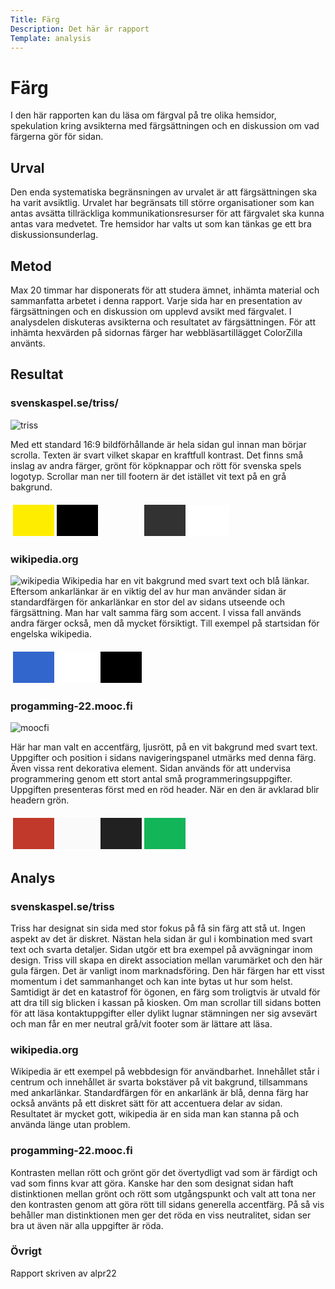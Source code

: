```yaml
---
Title: Färg
Description: Det här är rapport
Template: analysis
---
```


# Färg
I den här rapporten kan du läsa om färgval på tre olika hemsidor, spekulation kring avsikterna med färgsättningen och en diskussion om vad färgerna gör för sidan.

## Urval
Den enda systematiska begränsningen av urvalet är att färgsättningen ska ha varit avsiktlig. Urvalet har begränsats till större organisationer som kan antas avsätta tillräckliga kommunikationsresurser för att färgvalet ska kunna antas vara medvetet. Tre hemsidor har valts ut som kan tänkas ge ett bra diskussionsunderlag. 

## Metod
Max 20 timmar har disponerats för att studera ämnet, inhämta material och sammanfatta arbetet i denna rapport. Varje sida har en presentation av färgsättningen och en diskussion om upplevd avsikt med färgvalet. I analysdelen diskuteras avsikterna och resultatet av färgsättningen. För att inhämta hexvärden på sidornas färger har webbläsartillägget ColorZilla använts.

## Resultat

### svenskaspel.se/triss/
![triss](../../assets/img/wiki/triss.png)

Med ett standard 16:9 bildförhållande är hela sidan gul innan man börjar scrolla. Texten är svart vilket skapar en kraftfull kontrast. Det finns små inslag av andra färger, grönt för köpknappar och rött för svenska spels logotyp. Scrollar man ner till footern är det istället vit text på en grå bakgrund.
<table style="border-spacing: 4px; border-collapse: separate">
<tr>
<td style="height: 50px; width: 50px; background-color: #FFED00">
<td style="height: 50px; width: 50px; background-color: #000000">
<td style="height: 50px; width: 50px; background-color: #FF000">
<td style="height: 50px; width: 50px; background-color: #323233">
<td style="height: 50px; width: 50px; background-color: #FFFFFF">
</tr>
</table>

### wikipedia.org
![wikipedia](../../assets/img/wiki/wiki.png)
Wikipedia har en vit bakgrund med svart text och blå länkar. Eftersom ankarlänkar är en viktig del av hur man använder sidan är standardfärgen för ankarlänkar en stor del av sidans utseende och färgsättning. Man har valt samma färg som accent. I vissa fall används andra färger också, men då mycket försiktigt. Till exempel på startsidan för engelska wikipedia.
<table style="border-spacing: 4px; border-collapse: separate">
<tr>
<td style="height: 50px; width: 50px; background-color: #3366CC">
<td style="height: 50px; width: 50px; background-color: #FFFFFF">
<td style="height: 50px; width: 50px; background-color: #000000">
</tr>
</table>

### progamming-22.mooc.fi
![moocfi](../../assets/img/wiki/moocfi.png)

Här har man valt en accentfärg, ljusrött, på en vit bakgrund med svart text. Uppgifter och position i sidans navigeringspanel utmärks med denna färg. Även vissa rent dekorativa element. Sidan används för att undervisa programmering genom ett stort antal små programmeringsuppgifter. Uppgiften presenteras först med en röd header. När en den är avklarad blir headern grön. 
<table style="border-spacing: 4px; border-collapse: separate">
<tr>
<td style="height: 50px; width: 50px; background-color: #C0392B">
<td style="height: 50px; width: 50px; background-color: #FAFAFA">
<td style="height: 50px; width: 50px; background-color: #212121">
<td style="height: 50px; width: 50px; background-color: #13B559">
</tr>
</table>

## Analys

### svenskaspel.se/triss

Triss har designat sin sida med stor fokus på få sin färg att stå ut. Ingen aspekt av det är diskret. Nästan hela sidan är gul i kombination med svart text och svarta detaljer. Sidan utgör ett bra exempel på avvägningar inom design. Triss vill skapa en direkt association mellan varumärket och den här gula färgen. Det är vanligt inom marknadsföring. Den här färgen har ett visst momentum i det sammanhanget och kan inte bytas ut hur som helst. Samtidigt är det en katastrof för ögonen, en färg som troligtvis är utvald för att dra till sig blicken i kassan på kiosken. Om man scrollar till sidans botten för att läsa kontaktuppgifter eller dylikt lugnar stämningen ner sig avsevärt och man får en mer neutral grå/vit footer som är lättare att läsa.

### wikipedia.org

Wikipedia är ett exempel på webbdesign för användbarhet. Innehållet står i centrum och innehållet är svarta bokstäver på vit bakgrund, tillsammans med ankarlänkar. Standardfärgen för en ankarlänk är blå, denna färg har också använts på ett diskret sätt för att accentuera delar av sidan. Resultatet är mycket gott, wikipedia är en sida man kan stanna på och använda länge utan problem.

### progamming-22.mooc.fi

Kontrasten mellan rött och grönt gör det övertydligt vad som är färdigt och vad som finns kvar att göra. Kanske har den som designat sidan haft distinktionen mellan grönt och rött som utgångspunkt och valt att tona ner den kontrasten genom att göra rött till sidans generella accentfärg. På så vis behåller man distinktionen men ger det röda en viss neutralitet, sidan ser bra ut även när alla uppgifter är röda.


### Övrigt
Rapport skriven av alpr22
